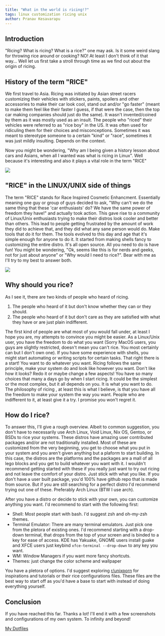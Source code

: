 ```yaml
---
title: "What in the world is ricing!?"
tags: linux customization ricing unix
author: Pranav Kesavarapu
---
```


Introduction
------------
"Ricing? What is ricing? What is a rice?" one may ask. Is it some weird slang for throwing rice around or cooking? NO! At least I don't think of it that way... Well let us first take a stroll through time as we find out about the origin of ricing.

History of the term "RICE"
-------------------------
We first travel to Asia. Ricing was initiated by Asian street racers customizing their vehicles with stickers, paints, spoilers and other accessories to make their car look cool, stand out and/or "go faster" (meant to make them feel like their faster I guess, if that were the case, then the top car making companies should just do the same). It wasn't invented/coined by them as it was mostly used as an insult. 
			The people who "riced" their vehicles were referred to as "rice boy" in the US. It was often used for ridiculing them for their choices and misconceptions. Sometimes it was meant to stereotype someone to a certain "kind" or "race", sometimes it was just mildly insulting. Depends on the context.

Now you might be wondering, "Why am I being given a history lesson about cars and Asians, when all I wanted was what is ricing in Linux". Well because it's interesting and also it plays a vital role in the term "RICE"

![]({{pesos.github.io}}assets/images/mustang-via-automationgame-com.jpg)

"RICE" in the LINUX/UNIX side of things
---------------------------------------
The term "RICE" stands for Race Inspired Cosmetic Enhancment. Essentially meaning one guy or group of guys decided to ask, "Why can't we do the same thing that these 'car enthusiasts' do? We have the same power of freedom they have!" and actually took action. This gave rise to a community of Linux/Unix enthusiasts trying to make their distros look cooler and better than others. 
								This lead to people getting frustrated by the amount of work they did to achieve that, and they did what any sane person would do. Make tools that do it for them. The tools evolved to this day and age that it's simple enough for anyone to do it. It started from making shells fancy to customizing the entire distro. It's all open source. All you need to do is have fun! 
				You might be wondering, "Ok, seems like this is for nerds and geeks, not for just about anyone" or "Why would I need to rice?". Bear with me as I'll try to my best to answer both.

![]({{pesos.github.io}}assets/images/anAwesomeWMRice.png)

Why should you rice?
--------------------
As I see it, there are two kinds of people who heard of ricing. 
1. The people who heard of it but don't know whether they can or they should.
2. The people who heard of it but don't care as they are satisfied with what they have or are just plain indifferent.

The first kind of people are what most of you would fall under, at least I hope you are, my attempts to convince you might be easier. As a Linux/Unix user, you have the freedom to do what you want (Sorry MacOS users, you guys are slightly restricted, doesn't mean you can't rice. You most certainly can but I don't own one). If you have some experience with shells, you might start automating or writing scripts for certain tasks. That right there is a start! You want to do whatever you want. 
	Ricing follows the same principle, make your system do and look like however you want. Don't like how it looks? Redo it or maybe change a few aspects! You have so many choices that many a days go by when I start ricing. It could be the simplest or the most complex, but it all depends on you. It is what you want to do. 
	The philosophy of ricing , at least this is what I believe, is that you have all the freedom to make your system the way you want. People who are indifferent to it, at least give it a try. I promise you won't regret it. 

How do I rice?
--------------
To answer this, I'll give a rough overview. Albeit to common suggestion, you don't have to necessarily use Arch Linux, Void Linux, Nix OS, Gentoo, or BSDs to rice your systems. These distros have amazing user contributed packages and/or are not traditionally installed. Most of these are customized from the very beginning, you get to choose what you put in your system and you aren't given anything but a plaform to start building. In this case, the distros are the platforms and the packages are a mall of all lego blocks and you get to build whatever you want with it. 
	I wouldn't recommend getting started with these if you really just want to try out ricing and not leave the comfort of your distro. Just stick with what you like. If you don't have a user built package, you'd 100% have github repo that is made from source.
			But if you are still searching for a perfect distro I'd recommend trying out one of these. Preferably Arch Linux (BTW I use arch).

After you have a distro or decide to stick with your own, you can customize anything you want. I'd recommend to start with the following first:
- Shell: Most people start with bash. I'd suggest zsh and oh-my-zsh themes.
- Terminal Emulator: There are many terminal emulators. Just pick one from the pletora of existing ones. I'd recommend starting with a drop-down terminal, that drops from the top of your screen and is binded to a key for ease of access. KDE has Yakuake, GNOME users install guake and XFCE users just keybind `xfce-terminal --drop-down` to any key you want.
- WM: Window Managers if you want more fancy shortcuts. 
- Themes: just change the color scheme and wallpaper

You have a pletora of options. I'd suggest exploring [r/unixporn](www.reddit.com/r/unixporn) for inspirations and tutorials or their rice configurations files. These files are the best way to start off as you'd have a base to start with instead of doing everything yourself.

Conclusion
-----------
If you have reached this far. Thanks a lot! I'll end it with a few screenshots and configurations of my own system. To infinity and beyond!

[My Dotfiles](github.com/psiayn/dotfiles)
